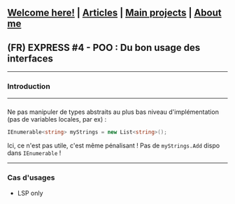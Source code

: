 ## [Welcome here!](https://vpenando.github.io) | [Articles](https://vpenando.github.io/articles.html) | [Main projects](https://vpenando.github.io/projects.html) | [About me](https://vpenando.github.io/about.html)

## (FR) EXPRESS #4 - POO : Du bon usage des interfaces

---

### Introduction

----

### 
Ne pas manipuler de types abstraits au plus bas niveau d'implémentation (pas de variables locales, par ex) :
```cs
IEnumerable<string> myStrings = new List<string>();
```
Ici, ce n'est pas utile, c'est même pénalisant ! Pas de `myStrings.Add` dispo dans `IEnumerable` !

---

### Cas d'usages
- LSP only


